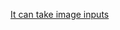 [It can take image inputs](https://drive.google.com/file/d/1RPLIo-XV_cM20PyqsdfPDu3Wrd6SpkSq/view?usp=sharing)
